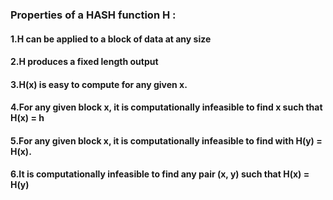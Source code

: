 ### Properties of a HASH function H :

#### 1.H can be applied to a block of data at any size
#### 2.H produces a fixed length output
#### 3.H(x) is easy to compute for any given x.
#### 4.For any given block x, it is computationally infeasible to find x such that H(x) = h
#### 5.For any given block x, it is computationally infeasible to find with H(y) = H(x).
#### 6.It is computationally  infeasible to find any pair (x, y) such that H(x) = H(y)